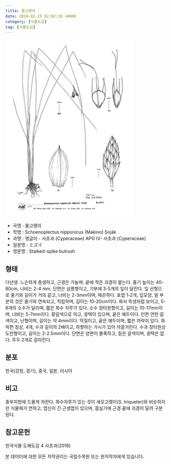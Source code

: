 ```yaml
---
title: 물고랭이
date: 2024-02-15 02:02:19 +0800
category: [식물도감]
tag: [식물도감]
---
```




![물고랭이](/assets/img/fileUpload/plants/basic/illustration/34315_illustration_th2.jpg)
- 국명 : 물고랭이
- 학명 : Schoenoplectus nipponicus (Makino) Soják
- 과명 : 앵글러 - 사초과 (Cyperaceae) APG Ⅳ- 사초과 (Cyperaceae)
- 일본명 : ミズイ
- 영문명 : Stalked-spike bulrush


## 형태
다년생. 느슨하게 총생하고, 근경은 가늘며, 끝에 작은 괴경이 붙는다. 줄기 높이는 40-80cm, 너비는 2-4 mm, 단면은 삼릉형이고, 기부에 3-5개의 잎이 달린다. 잎 선형으로 줄기와 길이가 거의 같고, 너비는 2-3mm이며, 매끈하다. 포엽 1-2개, 잎모양, 밑 부분의 것은 줄기와 연속되고, 직립하며, 길이는 10-20cm이다. 화서 측생처럼 보이고, 5-8개의 소수가 달리며, 짧은 화수 자루가 있다. 소수 장타원형이고, 길이는 10-17mm이며, 너비는 5-7mm이다. 황갈색으로 익고, 광택이 있으며, 끝은 예두이다. 인편 연한 갈색이고, 난형이며, 길이는 약 4mm이다. 막질이고, 끝은 예두이며, 짧은 까락이 있다. 화피편 침상, 4개, 수과 길이의 2배이고, 하향하는 가시가 있어 까끌거린다. 수과 장타원상 도란형이고, 길이는 2-2.5mm이다. 단면은 양면이 볼록하고, 짙은 갈색이며, 광택은 없다. 주두 2개로 갈라진다.
## 분포
한국(강원, 경기), 중국, 일본, 러시아
## 비고
중부지방에 드물게 자란다. 화수자루가 있는 것이 세모고랭이(S. triqueter)와 비슷하지만 식물체가 연하고, 엽신이 긴 근생엽이 있으며, 결실기에 근경 끝에 괴경이 달려 구분된다.
## 참고문헌
한국식물 도해도감 4 사초과(2016)






본 데이터에 대한 모든 저작권리는 국립수목원 또는 원저작자에게 있습니다.
